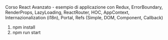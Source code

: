 Corso React Avanzato - esempio di applicazione con Redux, ErrorBoundary, RenderProps, LazyLoading, ReactRouter, HOC, AppContext, Internazionalization (i18n), Portal, Refs (Simple, DOM, Component, Callback)

1. npm install
2. npm run start